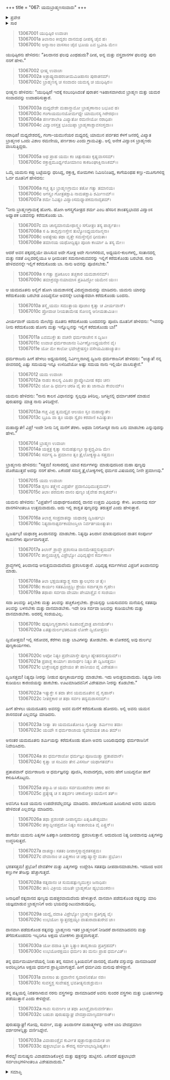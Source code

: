 +++
title = "067: ಯಮಬ್ರಾಹ್ಮಣಸಂವಾದಃ"
+++

<details><summary>ಪ್ರವೇಶ</summary>


।।   ಓಂ ಓಂ ನಮೋ ನಾರಾಯಣಾಯ।।   ಶ್ರೀ ವೇದವ್ಯಾಸಾಯ ನಮಃ ।।

ಶ್ರೀ ಕೃಷ್ಣದ್ವೈಪಾಯನ ವೇದವ್ಯಾಸ ವಿರಚಿತ  

**ಶ್ರೀ ಮಹಾಭಾರತ**

**ಅನುಶಾಸನ ಪರ್ವ**

**ದಾನಧರ್ಮ ಪರ್ವ**

**ಅಧ್ಯಾಯ 67**


</details>

<details><summary>ಸಾರ</summary>

ತಿಲ, ಜಲ, ದೀಪ ಮತ್ತು ರತ್ನ ಮೊದಲಾದವುಗಳ ದಾನಗಳ ಮಹಾತ್ಮ್ಯೆ: ಯಮ-ಬ್ರಾಹ್ಮಣರ ಸಂವಾದ (1-33).


</details>



> 13067001 ಯುಧಿಷ್ಠಿರ ಉವಾಚ।  
13067001a ತಿಲಾನಾಂ ಕೀದೃಶಂ ದಾನಮಥ ದೀಪಸ್ಯ ಚೈವ ಹ।  
13067001c ಅನ್ನಾನಾಂ ವಾಸಸಾಂ ಚೈವ ಭೂಯ ಏವ ಬ್ರವೀಹಿ ಮೇ।।

ಯುಧಿಷ್ಠಿರನು ಹೇಳಿದನು: “ತಿಲದಾನದ ಫಲವು ಎಂಥಹುದು? ದೀಪ, ಅನ್ನ ಮತ್ತು ವಸ್ತ್ರದಾನಗಳ ಫಲವನ್ನು ಪುನಃ ನನಗೆ ಹೇಳು.”

> 13067002 ಭೀಷ್ಮ ಉವಾಚ।  
13067002a ಅತ್ರಾಪ್ಯುದಾಹರಂತೀಮಮಿತಿಹಾಸಂ ಪುರಾತನಮ್।  
13067002c ಬ್ರಾಹ್ಮಣಸ್ಯ ಚ ಸಂವಾದಂ ಯಮಸ್ಯ ಚ ಯುಧಿಷ್ಠಿರ।।

ಭೀಷ್ಮನು ಹೇಳಿದನು: “ಯುಧಿಷ್ಠಿರ! ಇದಕ್ಕೆ ಸಂಬಂಧಿಸಿದಂತೆ ಪುರಾತನ ಇತಿಹಾಸವಾಗಿರುವ ಬ್ರಾಹ್ಮಣ ಮತ್ತು ಯಮರ ಸಂವಾದವನ್ನು ಉದಾಹರಿಸುತ್ತಾರೆ.

> 13067003a ಮಧ್ಯದೇಶೇ ಮಹಾನ್ಗ್ರಾಮೋ ಬ್ರಾಹ್ಮಣಾನಾಂ ಬಭೂವ ಹ।  
13067003c ಗಂಗಾಯಮುನಯೋರ್ಮಧ್ಯೇ ಯಾಮುನಸ್ಯ ಗಿರೇರಧಃ।।  
13067004a ಪರ್ಣಶಾಲೇತಿ ವಿಖ್ಯಾತೋ ರಮಣೀಯೋ ನರಾಧಿಪ।  
13067004c ವಿದ್ವಾಂಸಸ್ತತ್ರ ಭೂಯಿಷ್ಠಾ ಬ್ರಾಹ್ಮಣಾಶ್ಚಾವಸಂಸ್ತದಾ।।

ನರಾಧಿಪ! ಮಧ್ಯದೇಶದಲ್ಲಿ, ಗಂಗಾ-ಯಮುನೆಯರ ಮಧ್ಯದಲ್ಲಿ ಯಾಮುನ ಪರ್ವತದ ಕೆಳಗೆ ಜನರಲ್ಲಿ ವಿಖ್ಯಾತ ಬ್ರಾಹ್ಮಣರ ಒಂದು ವಿಶಾಲ ರಮಣೀಯ, ಪರ್ಣಶಾಲ ಎಂದು ಗ್ರಾಮವಿತ್ತು. ಅಲ್ಲಿ ಅನೇಕ ವಿದ್ವಾಂಸ ಬ್ರಾಹ್ಮಣರು ವಾಸಿಸುತ್ತಿದ್ದರು.

> 13067005a ಅಥ ಪ್ರಾಹ ಯಮಃ ಕಂ ಚಿತ್ಪುರುಷಂ ಕೃಷ್ಣವಾಸಸಮ್।  
13067005c ರಕ್ತಾಕ್ಷಮೂರ್ಧ್ವರೋಮಾಣಂ ಕಾಕಜಂಘಾಕ್ಷಿನಾಸಿಕಮ್।।

ಒಮ್ಮೆ ಯಮನು ಕಪ್ಪು ಬಟ್ಟೆಯನ್ನು ಧರಿಸಿದ್ದ, ರಕ್ತಾಕ್ಷ, ರೋಮಗಳು ನಿಮಿರಿನಿಂತಿದ್ದ, ಕಾಗೆಯಂಥಹ ಕಣ್ಣು-ಮೂಗುಗಳಿದ್ದ ಓರ್ವ ದೂತನಿಗೆ ಹೇಳಿದನು:

> 13067006a ಗಚ್ಚ ತ್ವಂ ಬ್ರಾಹ್ಮಣಗ್ರಾಮಂ ತತೋ ಗತ್ವಾ ತಮಾನಯ।  
13067006c ಅಗಸ್ತ್ಯಂ ಗೋತ್ರತಶ್ಚಾಪಿ ನಾಮತಶ್ಚಾಪಿ ಶರ್ಮಿಣಮ್।।  
13067007a ಶಮೇ ನಿವಿಷ್ಟಂ ವಿದ್ವಾಂಸಮಧ್ಯಾಪಕಮನಾದೃತಮ್।

“ನೀನು ಬ್ರಾಹ್ಮಣಗ್ರಾಮಕ್ಕೆ ಹೋಗು. ಹೋಗಿ ಅಗಸ್ತ್ಯಗೋತ್ರದ ಶರ್ಮ ಎಂಬ ಹೆಸರಿನ ಶಾಂತಸ್ವಭಾವದ ವಿದ್ವಾಂಸ ಅಧ್ಯಾಪಕ ಬಡವನನ್ನು ಕರೆದುಕೊಂಡು ಬಾ.

> 13067007c ಮಾ ಚಾನ್ಯಮಾನಯೇಥಾಸ್ತ್ವಂ ಸಗೋತ್ರಂ ತಸ್ಯ ಪಾರ್ಶ್ವತಃ।।  
13067008a ಸ ಹಿ ತಾದೃಗ್ಗುಣಸ್ತೇನ ತುಲ್ಯೋಽಧ್ಯಯನಜನ್ಮನಾ।  
13067008c ಅಪತ್ಯೇಷು ತಥಾ ವೃತ್ತೇ ಸಮಸ್ತೇನೈವ ಧೀಮತಾ।  
13067008e ತಮಾನಯ ಯಥೋದ್ದಿಷ್ಟಂ ಪೂಜಾ ಕಾರ್ಯಾ ಹಿ ತಸ್ಯ ಮೇ।।

ಆದರೆ ಅವನ ಪಕ್ಕದಲ್ಲಿಯೇ ವಾಸಿಸುವ ಅದೇ ಗೋತ್ರ ಅದೇ ಗುಣಗಳಿರುವ, ಅಧ್ಯಯನ-ಕುಲಗಳಲ್ಲಿ, ಸಂತಾನದಲ್ಲಿ ಮತ್ತು ನಡತೆ ಎಲ್ಲದರಲ್ಲಿಯೂ ಆ ಧೀಮಂತನ ಸಮನಾಗಿರುವವನನ್ನು ಇಲ್ಲಿಗೆ ಕರೆದುಕೊಂಡು ಬರಬೇಡ. ನಾನು ಹೇಳಿದವನನ್ನೇ ಇಲ್ಲಿಗೆ ಕರೆದುಕೊಂಡು ಬಾ. ನಾನು ಅವನನ್ನು ಪೂಜಿಸಬೇಕು.”

> 13067009a ಸ ಗತ್ವಾ ಪ್ರತಿಕೂಲಂ ತಚ್ಚಕಾರ ಯಮಶಾಸನಮ್।  
13067009c ತಮಾಕ್ರಮ್ಯಾನಯಾಮಾಸ ಪ್ರತಿಷಿದ್ಧೋ ಯಮೇನ ಯಃ।।

ಆ ಯಮದೂತನು ಅಲ್ಲಿಗೆ ಹೋಗಿ ಯಮಶಾಸನಕ್ಕೆ ವಿರುದ್ಧವಾದುದನ್ನು ಮಾಡಿದನು. ಯಮನು ಯಾರನ್ನು ಕರೆದುಕೊಂಡು ಬರಬೇಡ ಎಂದಿದ್ದನೋ ಅವನನ್ನೇ ಬಲಾತ್ಕಾರವಾಗಿ ಕರೆದುಕೊಂಡು ಬಂದನು.

> 13067010a ತಸ್ಮೈ ಯಮಃ ಸಮುತ್ಥಾಯ ಪೂಜಾಂ ಕೃತ್ವಾ ಚ ವೀರ್ಯವಾನ್।  
13067010c ಪ್ರೋವಾಚ ನೀಯತಾಮೇಷ ಸೋಽನ್ಯ ಆನೀಯತಾಮಿತಿ।।

ವೀರ್ಯವಾನ್ ಯಮನು ಮೇಲೆದ್ದು ದೂತನು ಕರೆದುಕೊಂಡು ಬಂದವನನ್ನು ಪೂಜಿಸಿ ದೂತನಿಗೆ ಹೇಳಿದನು: “ಇವನನ್ನು ನೀನು ಕರೆದುಕೊಂಡು ಹೋಗು ಮತ್ತು ಇನ್ನೊಬ್ಬನನ್ನು ಇಲ್ಲಿಗೆ ಕರೆದುಕೊಂಡು ಬಾ!”

> 13067011a ಏವಮುಕ್ತೇ ತು ವಚನೇ ಧರ್ಮರಾಜೇನ ಸ ದ್ವಿಜಃ।  
13067011c ಉವಾಚ ಧರ್ಮರಾಜಾನಂ ನಿರ್ವಿಣ್ಣೋಽಧ್ಯಯನೇನ ವೈ।  
13067011e ಯೋ ಮೇ ಕಾಲೋ ಭವೇಚ್ಚೇಷಸ್ತಂ ವಸೇಯಮಿಹಾಚ್ಯುತ।।

ಧರ್ಮರಾಜನು ಹೀಗೆ ಹೇಳಲು ಅಧ್ಯಯನದಲ್ಲಿ ನಿರ್ವಿಣ್ಣನಾಗಿದ್ದ ದ್ವಿಜನು ಧರ್ಮರಾಜನಿಗೆ ಹೇಳಿದನು: “ಅಚ್ಯುತ! ನನ್ನ ಜೀವನದಲ್ಲಿ ಎಷ್ಟು ಸಮಯವು ಇನ್ನೂ ಉಳಿದಿದೆಯೋ ಅಷ್ಟು ಸಮಯ ನಾನು ಇಲ್ಲಿಯೇ ವಾಸಿಸುತ್ತೇನೆ.”

> 13067012 ಯಮ ಉವಾಚ।  
13067012a ನಾಹಂ ಕಾಲಸ್ಯ ವಿಹಿತಂ ಪ್ರಾಪ್ನೋಮೀಹ ಕಥಂ ಚನ।  
13067012c ಯೋ ಹಿ ಧರ್ಮಂ ಚರತಿ ವೈ ತಂ ತು ಜಾನಾಮಿ ಕೇವಲಮ್।।

ಯಮನು ಹೇಳಿದನು: “ನಾನು ಕಾಲನ ವಿಧಾನವನ್ನು ಸ್ವಲ್ಪವೂ ತಿಳಿದಿಲ್ಲ. ಜಗತ್ತಿನಲ್ಲಿ ಧರ್ಮಾಚರಣೆ ಮಾಡುವ ಪುರುಷರನ್ನು ಮಾತ್ರ ನಾನು ತಿಳಿದಿದ್ದೇನೆ.

> 13067013a ಗಚ್ಚ ವಿಪ್ರ ತ್ವಮದ್ಯೈವ ಆಲಯಂ ಸ್ವಂ ಮಹಾದ್ಯುತೇ।  
13067013c ಬ್ರೂಹಿ ವಾ ತ್ವಂ ಯಥಾ ಸ್ವೈರಂ ಕರವಾಣಿ ಕಿಮಿತ್ಯುತ।।

ಮಹಾದ್ಯುತೇ! ವಿಪ್ರ! ಇಂದೇ ನೀನು ನಿನ್ನ ಮನೆಗೆ ತೆರಳು. ಅಥವಾ ನಿನಗೋಸ್ಕರ ನಾನು ಏನು ಮಾಡಬೇಕು ಎನ್ನುವುದನ್ನು ಹೇಳು.”

> 13067014 ಬ್ರಾಹ್ಮಣ ಉವಾಚ।  
13067014a ಯತ್ತತ್ರ ಕೃತ್ವಾ ಸುಮಹತ್ಪುಣ್ಯಂ ಸ್ಯಾತ್ತದ್ಬ್ರವೀಹಿ ಮೇ।  
13067014c ಸರ್ವಸ್ಯ ಹಿ ಪ್ರಮಾಣಂ ತ್ವಂ ತ್ರೈಲೋಕ್ಯಸ್ಯಾಪಿ ಸತ್ತಮ।।

ಬ್ರಾಹ್ಮಣನು ಹೇಳಿದನು: “ಸತ್ತಮ! ಸಂಸಾರದಲ್ಲಿ ಯಾವ ಕರ್ಮಗಳನ್ನು ಮಾಡುವುದರಿಂದ ಮಹಾ ಪುಣ್ಯವು ದೊರೆಯುತ್ತದೆ ಅದನ್ನು ನನಗೆ ಹೇಳು. ಏಕೆಂದರೆ ಸಮಸ್ತ ತ್ರೈಲೋಕ್ಯಗಳಲ್ಲಿ ಧರ್ಮದ ವಿಷಯದಲ್ಲಿ ನೀನೇ ಪ್ರಮಾಣವು.”

> 13067015 ಯಮ ಉವಾಚ।  
13067015a ಶೃಣು ತತ್ತ್ವೇನ ವಿಪ್ರರ್ಷೇ ಪ್ರದಾನವಿಧಿಮುತ್ತಮಮ್।  
13067015c ತಿಲಾಃ ಪರಮಕಂ ದಾನಂ ಪುಣ್ಯಂ ಚೈವೇಹ ಶಾಶ್ವತಮ್।।

ಯಮನು ಹೇಳಿದನು: “ವಿಪ್ರರ್ಷೇ! ಯಥಾರ್ಥರೂಪದಲ್ಲಿ ದಾನದ ಉತ್ತಮ ವಿಧಿಯನ್ನು ಕೇಳು. ತಿಲದಾನವು ಸರ್ವ ದಾನಗಳಿಗಿಂತಲೂ ಉತ್ತಮವಾದುದು. ಅದು ಇಲ್ಲಿ ಶಾಶ್ವತ ಪುಣ್ಯವನ್ನು ತರುತ್ತದೆ ಎಂದು ಹೇಳುತ್ತಾರೆ.

> 13067016a ತಿಲಾಶ್ಚ ಸಂಪ್ರದಾತವ್ಯಾ ಯಥಾಶಕ್ತಿ ದ್ವಿಜರ್ಷಭ।  
13067016c ನಿತ್ಯದಾನಾತ್ಸರ್ವಕಾಮಾಂಸ್ತಿಲಾ ನಿರ್ವರ್ತಯಂತ್ಯುತ।।

ದ್ವಿಜರ್ಷಭ! ಯಥಾಶಕ್ತಿ ತಿಲದಾನವನ್ನು ಮಾಡಬೇಕು. ನಿತ್ಯವೂ ತಿಲದಾನ ಮಾಡುವುದರಿಂದ ದಾತನ ಸಂಪೂರ್ಣ ಕಾಮನೆಗಳು ಪೂರ್ಣವಾಗುತ್ತವೆ.

> 13067017a ತಿಲಾನ್ ಶ್ರಾದ್ಧೇ ಪ್ರಶಂಸಂತಿ ದಾನಮೇತದ್ಧ್ಯನುತ್ತಮಮ್।  
13067017c ತಾನ್ಪ್ರಯಚ್ಚಸ್ವ ವಿಪ್ರೇಭ್ಯೋ ವಿಧಿದೃಷ್ಟೇನ ಕರ್ಮಣಾ।।

ಶ್ರಾದ್ಧಗಳಲ್ಲಿ ತಿಲದಾನವು ಅನುತ್ತಮವಾದುದೆಂದು ಪ್ರಶಂಸಿಸುತ್ತಾರೆ. ವಿಧಿದೃಷ್ಟ ಕರ್ಮಗಳಿಂದ ವಿಪ್ರರಿಗೆ ತಿಲದಾನವನ್ನು ಮಾಡು.

> 13067018a ತಿಲಾ ಭಕ್ಷಯಿತವ್ಯಾಶ್ಚ ಸದಾ ತ್ವಾಲಭನಂ ಚ ತೈಃ।  
13067018c ಕಾರ್ಯಂ ಸತತಮಿಚ್ಚದ್ಭಿಃ ಶ್ರೇಯಃ ಸರ್ವಾತ್ಮನಾ ಗೃಹೇ।।  
13067019a ತಥಾಪಃ ಸರ್ವದಾ ದೇಯಾಃ ಪೇಯಾಶ್ಚೈವ ನ ಸಂಶಯಃ।

ಸದಾ ತಿಲವನ್ನು ತಿನ್ನಬೇಕು ಮತ್ತು ತಿಲವನ್ನು ಹಚ್ಚಿಕೊಳ್ಳಬೇಕು. ಶ್ರೇಯಸ್ಸನ್ನು ಬಯಸುವವನು ಮನೆಯಲ್ಲಿ ಸತತವೂ ತಿಲವನ್ನು ಬಳಸಬೇಕು ಮತ್ತು ದಾನಮಾಡಬೇಕು. ಇದೇ ರೀತಿ ಸರ್ವದಾ ಜಲವನ್ನು ಕುಡಿಯಬೇಕು ಮತ್ತು ದಾನಮಾಡಬೇಕು. ಅದರಲ್ಲಿ ಸಂಶಯವಿಲ್ಲ.

> 13067019c ಪುಷ್ಕರಿಣ್ಯಸ್ತಡಾಗಾನಿ ಕೂಪಾಂಶ್ಚೈವಾತ್ರ ಖಾನಯೇತ್।।  
13067020a ಏತತ್ಸುದುರ್ಲಭತರಮಿಹ ಲೋಕೇ ದ್ವಿಜೋತ್ತಮ।

ದ್ವಿಜೋತ್ತಮ! ಇಲ್ಲಿ ಸರೋವರ, ಕೆರೆಗಳು ಮತ್ತು ಬಾವಿಗಳನ್ನು ತೋಡಬೇಕು. ಈ ಲೋಕದಲ್ಲಿ ಅವು ದುರ್ಲಭ ಪುಣ್ಯಕಾರ್ಯಗಳು.

> 13067020c ಆಪೋ ನಿತ್ಯಂ ಪ್ರದೇಯಾಸ್ತೇ ಪುಣ್ಯಂ ಹ್ಯೇತದನುತ್ತಮಮ್।।  
13067021a ಪ್ರಪಾಶ್ಚ ಕಾರ್ಯಾಃ ಪಾನಾರ್ಥಂ ನಿತ್ಯಂ ತೇ ದ್ವಿಜಸತ್ತಮ।  
13067021c ಭುಕ್ತೇಽಪ್ಯಥ ಪ್ರದೇಯಂ ತೇ ಪಾನೀಯಂ ವೈ ವಿಶೇಷತಃ।।

ದ್ವಿಜಸತ್ತಮ! ನಿತ್ಯವೂ ನೀರನ್ನು ನೀಡುವ ಪುಣ್ಯಕಾರ್ಯವನ್ನು ಮಾಡಬೇಕು. ಇದು ಅನುತ್ತಮವಾದುದು. ನಿತ್ಯವೂ ನೀರು ಕುಡಿಯಲು ಕಾರಂಜಿಯನ್ನು ಹಾಕಬೇಕು. ಊಟಮಾಡಿದವನಿಗೆ ವಿಶೇಷವಾಗಿ ನೀರನ್ನು ಕೊಡಬೇಕು.”

> 13067022a ಇತ್ಯುಕ್ತೇ ಸ ತದಾ ತೇನ ಯಮದೂತೇನ ವೈ ಗೃಹಾನ್।  
13067022c ನೀತಶ್ಚಕಾರ ಚ ತಥಾ ಸರ್ವಂ ತದ್ಯಮಶಾಸನಮ್।।

ಹೀಗೆ ಹೇಳಲು ಯಮದೂತನು ಅವನನ್ನು ಅವನ ಮನೆಗೆ ಕರೆದುಕೊಂಡು ಹೋದನು. ಅಲ್ಲಿ ಅವನು ಯಮನ ಶಾಸನದಂತೆ ಎಲ್ಲವನ್ನೂ ಮಾಡಿದನು.

> 13067023a ನೀತ್ವಾ ತಂ ಯಮದೂತೋಽಪಿ ಗೃಹೀತ್ವಾ ಶರ್ಮಿಣಂ ತದಾ।  
13067023c ಯಯೌ ಸ ಧರ್ಮರಾಜಾಯ ನ್ಯವೇದಯತ ಚಾಪಿ ತಮ್।।

ಅನಂತರ ಯಮದೂತನು ಶರ್ಮಿಯನ್ನು ಕರೆದುಕೊಂಡು ಹೋಗಿ ಅವನು ಬಂದಿರುವುದನ್ನು ಧರ್ಮರಾಜನಿಗೆ ನಿವೇದಿಸಿದನು.

> 13067024a ತಂ ಧರ್ಮರಾಜೋ ಧರ್ಮಜ್ಞಂ ಪೂಜಯಿತ್ವಾ ಪ್ರತಾಪವಾನ್।  
13067024c ಕೃತ್ವಾ ಚ ಸಂವಿದಂ ತೇನ ವಿಸಸರ್ಜ ಯಥಾಗತಮ್।।

ಪ್ರತಾಪವಾನ್ ಧರ್ಮರಾಜನು ಆ ಧರ್ಮಜ್ಞನನ್ನು ಪೂಜಿಸಿ, ಸಂವಾದಗೈದು, ಅವನು ಹೇಗೆ ಬಂದಿದ್ದನೋ ಹಾಗೆ ಕಳುಹಿಸಿಕೊಟ್ಟನು.

> 13067025a ತಸ್ಯಾಪಿ ಚ ಯಮಃ ಸರ್ವಮುಪದೇಶಂ ಚಕಾರ ಹ।  
13067025c ಪ್ರತ್ಯೇತ್ಯ ಚ ಸ ತತ್ಸರ್ವಂ ಚಕಾರೋಕ್ತಂ ಯಮೇನ ತತ್।।

ಅವನಿಗೂ ಕೂಡ ಯಮನು ಉಪದೇಶವೆಲ್ಲವನ್ನೂ ಮಾಡಿದನು. ಪರಲೋಕದಿಂದ ಹಿಂದಿರುಗಿದ ಅವನು ಯಮನು ಹೇಳಿದಂತೆ ಎಲ್ಲವನ್ನೂ ಮಾಡಿದನು.

> 13067026a ತಥಾ ಪ್ರಶಂಸತೇ ದೀಪಾನ್ಯಮಃ ಪಿತೃಹಿತೇಪ್ಸಯಾ।  
13067026c ತಸ್ಮಾದ್ದೀಪಪ್ರದೋ ನಿತ್ಯಂ ಸಂತಾರಯತಿ ವೈ ಪಿತೄನ್।।

ಹಾಗೆಯೇ ಯಮನು ಪಿತೃಗಳ ಹಿತಕ್ಕಾಗಿ ದೀಪದಾನವನ್ನು ಪ್ರಶಂಸಿಸುತ್ತಾನೆ. ಆದುದರಿಂದ ನಿತ್ಯ ದೀಪದಾನವು ಪಿತೃಗಳನ್ನು ಉದ್ಧರಿಸುತ್ತದೆ.

> 13067027a ದಾತವ್ಯಾಃ ಸತತಂ ದೀಪಾಸ್ತಸ್ಮಾದ್ಭರತಸತ್ತಮ।  
13067027c ದೇವಾನಾಂ ಚ ಪಿತೄಣಾಂ ಚ ಚಕ್ಷುಷ್ಯಾಸ್ತೇ ಮತಾಃ ಪ್ರಭೋ।।

ಭರತಸತ್ತಮ! ಪ್ರಭೋ! ದೇವತೆಗಳ ಮತ್ತು ಪಿತೃಗಳನ್ನು ಉದ್ದೇಶಿಸಿ ಸತತವೂ ದೀಪದಾನಮಾಡಬೇಕು. ಇದರಿಂದ ಅವನ ಕಣ್ಣುಗಳ ತೇಜಸ್ಸು ಹೆಚ್ಚಾಗುತ್ತದೆ.

> 13067028a ರತ್ನದಾನಂ ಚ ಸುಮಹತ್ಪುಣ್ಯಮುಕ್ತಂ ಜನಾಧಿಪ।  
13067028c ತಾನಿ ವಿಕ್ರೀಯ ಯಜತೇ ಬ್ರಾಹ್ಮಣೋ ಹ್ಯಭಯಂಕರಃ।।

ಜನಾಧಿಪ! ರತ್ನದಾನದ ಪುಣ್ಯವು ಮಹತ್ತರವಾದುದೆಂದು ಹೇಳುತ್ತಾರೆ. ದಾನವಾಗಿ ಪಡೆದುಕೊಂಡ ರತ್ನವನ್ನು ಮಾರಿ ಯಜ್ಞಮಾಡುವ ಬ್ರಾಹ್ಮಣನಿಗೆ ಅದು ಭಯವನ್ನುಂಟುಮಾಡುವುದಿಲ್ಲ.

> 13067029a ಯದ್ವೈ ದದಾತಿ ವಿಪ್ರೇಭ್ಯೋ ಬ್ರಾಹ್ಮಣಃ ಪ್ರತಿಗೃಹ್ಯ ವೈ।  
13067029c ಉಭಯೋಃ ಸ್ಯಾತ್ತದಕ್ಷಯ್ಯಂ ದಾತುರಾದಾತುರೇವ ಚ।।

ದಾನವಾಗಿ ಪಡೆದುಕೊಂಡ ರತ್ನವನ್ನು ಬ್ರಾಹ್ಮಣನು ಇತರ ಬ್ರಾಹ್ಮಣರಿಗೆ ನೀಡಿದರೆ ದಾನಮಾಡಿದವನು ಮತ್ತು ತೆಗೆದುಕೊಂಡವನು ಇಬ್ಬರಿಗೂ ಅಕ್ಷಯ ಲೋಕಗಳು ಪ್ರಾಪ್ತವಾಗುತ್ತವೆ.

> 13067030a ಯೋ ದದಾತಿ ಸ್ಥಿತಃ ಸ್ಥಿತ್ಯಾಂ ತಾದೃಶಾಯ ಪ್ರತಿಗ್ರಹಮ್।  
13067030c ಉಭಯೋರಕ್ಷಯಂ ಧರ್ಮಂ ತಂ ಮನುಃ ಪ್ರಾಹ ಧರ್ಮವಿತ್।।

ತನ್ನ ಧರ್ಮಮರ್ಯಾದೆಯಲ್ಲಿ ನಿಂತು ತನ್ನ ಸಮಾನ ಸ್ಥಿತಿಯವನಿಗೆ ದಾನದಲ್ಲಿ ದೊರೆತ ವಸ್ತುವನ್ನು ದಾನಮಾಡಿದರೆ ಅವರಿಬ್ಬರಿಗೂ ಅಕ್ಷಯ ಧರ್ಮದ ಪ್ರಾಪ್ತಿಯಾಗುತ್ತದೆ. ಹೀಗೆ ಧರ್ಮವಿದು ಮನುವು ಹೇಳಿದ್ದಾನೆ.

> 13067031a ವಾಸಸಾಂ ತು ಪ್ರದಾನೇನ ಸ್ವದಾರನಿರತೋ ನರಃ।  
13067031c ಸುವಸ್ತ್ರಶ್ಚ ಸುವೇಷಶ್ಚ ಭವತೀತ್ಯನುಶುಶ್ರುಮ।।

ತನ್ನ ಪತ್ನಿಯಲ್ಲಿ ನಿರತನಾಗಿರುವ ನರನು ವಸ್ತ್ರಗಳನ್ನು ದಾನಮಾಡಿದರೆ ಅವನು ಸುಂದರ ವಸ್ತ್ರಗಳು ಮತ್ತು ಭೂಷಣಗಳನ್ನು ಪಡೆಯುತ್ತಾನೆ ಎಂದು ಕೇಳಿದ್ದೇವೆ.

> 13067032a ಗಾವಃ ಸುವರ್ಣಂ ಚ ತಥಾ ತಿಲಾಶ್ಚೈವಾನುವರ್ಣಿತಾಃ।  
13067032c ಬಹುಶಃ ಪುರುಷವ್ಯಾಘ್ರ ವೇದಪ್ರಾಮಾಣ್ಯದರ್ಶನಾತ್।।

ಪುರುಷವ್ಯಾಘ್ರ! ಗೋವು, ಸುವರ್ಣ, ಮತ್ತು ತಿಲದಾನಗಳ ಮಹಾತ್ಮ್ಯಗಳನ್ನು ಅನೇಕ ಬಾರಿ ವೇದಪ್ರಮಾಣ ದರ್ಶನಗಳನ್ನಿತ್ತು ವರ್ಣಿಸಿದ್ದೇನೆ.

> 13067033a ವಿವಾಹಾಂಶ್ಚೈವ ಕುರ್ವೀತ ಪುತ್ರಾನುತ್ಪಾದಯೇತ ಚ।  
13067033c ಪುತ್ರಲಾಭೋ ಹಿ ಕೌರವ್ಯ ಸರ್ವಲಾಭಾದ್ವಿಶಿಷ್ಯತೇ।।

ಕೌರವ್ಯ! ಮನುಷ್ಯನು ವಿವಾಹಮಾಡಿಕೊಳ್ಳಲಿ ಮತ್ತು ಪುತ್ರನನ್ನು ಹುಟ್ಟಿಸಲಿ. ಏಕೆಂದರೆ ಪುತ್ರಲಾಭವೇ ಸರ್ವಲಾಭಗಳಿಗಿಂತಲೂ ವಿಶೇಷವಾದುದು.”



<details><summary>ಸಮಾಪ್ತಿ</summary>


ಇತಿ ಶ್ರೀಮಹಾಭಾರತೇ ಅನುಶಾಸನ ಪರ್ವಣಿ ದಾನಧರ್ಮ ಪರ್ವಣಿ ಯಮಬ್ರಾಹ್ಮಣಸಂವಾದೇ ಸಪ್ತಷಷ್ಟಿತಮೋಽಧ್ಯಾಯಃ।।  
ಇದು ಶ್ರೀಮಹಾಭಾರತದಲ್ಲಿ ಅನುಶಾಸನ ಪರ್ವದಲ್ಲಿ ದಾನಧರ್ಮ ಪರ್ವದಲ್ಲಿ ಯಮಬ್ರಾಹ್ಮಣಸಂವಾದ ಎನ್ನುವ ಅರವತ್ತೇಳನೇ ಅಧ್ಯಾಯವು.


</details>
